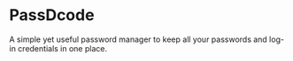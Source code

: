 # PassDcode

A simple yet useful password manager to keep all your passwords and log-in credentials in one place.
